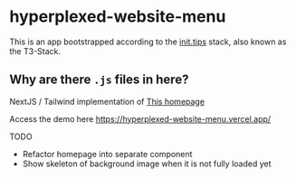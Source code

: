# hyperplexed-website-menu

This is an app bootstrapped according to the [init.tips](https://init.tips) stack, also known as the T3-Stack.

## Why are there `.js` files in here?

NextJS / Tailwind implementation of [This homepage](https://www.youtube.com/watch?v=NUeCNvYY_x4&ab_channel=Hyperplexed)

Access the demo here https://hyperplexed-website-menu.vercel.app/  

TODO
- Refactor homepage into separate component
- Show skeleton of background image when it is not fully loaded yet

